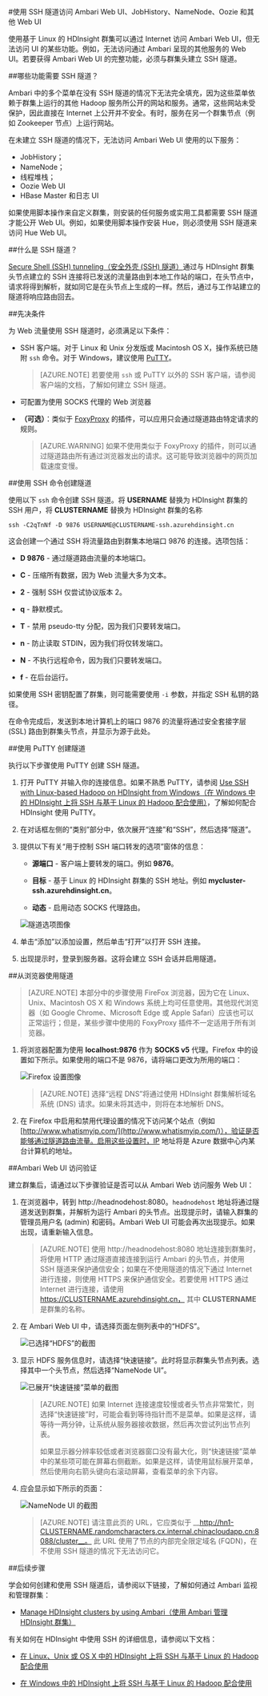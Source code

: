 <!-- not suitable for Mooncake -->

<properties
pageTitle="使用 SSH 隧道访问 Ambari Web UI、ResourceManager、JobHistory、NameNode、Oozie 和其他 Web UI"
description="了解如何使用 SSH 隧道来安全浏览基于 Linux 的 HDInsight 节点上托管的 Web 资源。"
services="hdinsight"
documentationCenter=""
authors="Blackmist"
manager="paulettm"
editor="cgronlun"/>

<tags
	ms.service="hdinsight"
	ms.date="07/22/2016"
	wacn.date="02/06/2017"/>

#使用 SSH 隧道访问 Ambari Web UI、JobHistory、NameNode、Oozie 和其他 Web UI

使用基于 Linux 的 HDInsight 群集可以通过 Internet 访问 Ambari Web UI，但无法访问 UI 的某些功能。例如，无法访问通过 Ambari 呈现的其他服务的 Web UI。若要获得 Ambari Web UI 的完整功能，必须与群集头建立 SSH 隧道。

##哪些功能需要 SSH 隧道？

Ambari 中的多个菜单在没有 SSH 隧道的情况下无法完全填充，因为这些菜单依赖于群集上运行的其他 Hadoop 服务所公开的网站和服务。通常，这些网站未受保护，因此直接在 Internet 上公开并不安全。有时，服务在另一个群集节点（例如 Zookeeper 节点）上运行网站。

在未建立 SSH 隧道的情况下，无法访问 Ambari Web UI 使用的以下服务：

* JobHistory；
* NameNode；
* 线程堆栈；
* Oozie Web UI
* HBase Master 和日志 UI

如果使用脚本操作来自定义群集，则安装的任何服务或实用工具都需要 SSH 隧道才能公开 Web UI。例如，如果使用脚本操作安装 Hue，则必须使用 SSH 隧道来访问 Hue Web UI。

##什么是 SSH 隧道？

[Secure Shell (SSH) tunneling（安全外壳 (SSH) 隧道）](https://en.wikipedia.org/wiki/Tunneling_protocol#Secure_Shell_tunneling)通过与 HDInsight 群集头节点建立的 SSH 连接将已发送的流量路由到本地工作站的端口，在头节点中，请求将得到解析，就如同它是在头节点上生成的一样。然后，通过与工作站建立的隧道将响应路由回去。

##先决条件

为 Web 流量使用 SSH 隧道时，必须满足以下条件：

* SSH 客户端。对于 Linux 和 Unix 分发版或 Macintosh OS X，操作系统已随附 `ssh` 命令。对于 Windows，建议使用 [PuTTY](http://www.chiark.greenend.org.uk/~sgtatham/putty/download.html)。

	> [AZURE.NOTE] 若要使用 `ssh` 或 PuTTY 以外的 SSH 客户端，请参阅客户端的文档，了解如何建立 SSH 隧道。

* 可配置为使用 SOCKS 代理的 Web 浏览器

* __（可选）__：类似于 [FoxyProxy](http://getfoxyproxy.org/) 的插件，可以应用只会通过隧道路由特定请求的规则。

	> [AZURE.WARNING] 如果不使用类似于 FoxyProxy 的插件，则可以通过隧道路由所有通过浏览器发出的请求。这可能导致浏览器中的网页加载速度变慢。

##<a name="usessh"></a>使用 SSH 命令创建隧道

使用以下 `ssh` 命令创建 SSH 隧道。将 __USERNAME__ 替换为 HDInsight 群集的 SSH 用户，将 __CLUSTERNAME__ 替换为 HDInsight 群集的名称

	ssh -C2qTnNf -D 9876 USERNAME@CLUSTERNAME-ssh.azurehdinsight.cn

这会创建一个通过 SSH 将流量路由到群集本地端口 9876 的连接。选项包括：

* **D 9876** - 通过隧道路由流量的本地端口。

* **C** - 压缩所有数据，因为 Web 流量大多为文本。

* **2** - 强制 SSH 仅尝试协议版本 2。

* **q** - 静默模式。

* **T** - 禁用 pseudo-tty 分配，因为我们只要转发端口。

* **n** - 防止读取 STDIN，因为我们将仅转发端口。

* **N** - 不执行远程命令，因为我们只要转发端口。

* **f** - 在后台运行。

如果使用 SSH 密钥配置了群集，则可能需要使用 `-i` 参数，并指定 SSH 私钥的路径。

在命令完成后，发送到本地计算机上的端口 9876 的流量将通过安全套接字层 (SSL) 路由到群集头节点，并显示为源于此处。

##<a name="useputty"></a>使用 PuTTY 创建隧道

执行以下步骤使用 PuTTY 创建 SSH 隧道。

1. 打开 PuTTY 并输入你的连接信息。如果不熟悉 PuTTY，请参阅 [Use SSH with Linux-based Hadoop on HDInsight from Windows（在 Windows 中的 HDInsight 上将 SSH 与基于 Linux 的 Hadoop 配合使用）](/documentation/articles/hdinsight-hadoop-linux-use-ssh-windows/)，了解如何配合 HDInsight 使用 PuTTY。

2. 在对话框左侧的“类别”部分中，依次展开“连接”和“SSH”，然后选择“隧道”。

3. 提供以下有关“用于控制 SSH 端口转发的选项”窗体的信息：

	* **源端口** - 客户端上要转发的端口。例如 **9876**。

	* **目标** - 基于 Linux 的 HDInsight 群集的 SSH 地址。例如 **mycluster-ssh.azurehdinsight.cn**。

	* **动态** - 启用动态 SOCKS 代理路由。

	![隧道选项图像](./media/hdinsight-linux-ambari-ssh-tunnel/puttytunnel.png)

4. 单击“添加”以添加设置，然后单击“打开”以打开 SSH 连接。

5. 出现提示时，登录到服务器。这将会建立 SSH 会话并启用隧道。

##从浏览器使用隧道

> [AZURE.NOTE] 本部分中的步骤使用 FireFox 浏览器，因为它在 Linux、Unix、Macintosh OS X 和 Windows 系统上均可任意使用。其他现代浏览器（如 Google Chrome、Microsoft Edge 或 Apple Safari）应该也可以正常运行；但是，某些步骤中使用的 FoxyProxy 插件不一定适用于所有浏览器。

1. 将浏览器配置为使用 **localhost:9876** 作为 **SOCKS v5** 代理。Firefox 中的设置如下所示。如果使用的端口不是 9876，请将端口更改为所用的端口：

	![Firefox 设置图像](./media/hdinsight-linux-ambari-ssh-tunnel/socks.png)

	> [AZURE.NOTE] 选择“远程 DNS”将通过使用 HDInsight 群集解析域名系统 (DNS) 请求。如果未将其选中，则将在本地解析 DNS。

2. 在 Firefox 中启用和禁用代理设置的情况下访问某个站点（例如 [http://www.whatismyip.com/](http://www.whatismyip.com/)），验证是否能够通过隧道路由流量。启用这些设置时，IP 地址将是 Azure 数据中心内某台计算机的地址。

##Ambari Web UI 访问验证

建立群集后，请通过以下步骤验证是否可以从 Ambari Web 访问服务 Web UI：

1. 在浏览器中，转到 http://headnodehost:8080。`headnodehost` 地址将通过隧道发送到群集，并解析为运行 Ambari 的头节点。出现提示时，请输入群集的管理员用户名 (admin) 和密码。Ambari Web UI 可能会再次出现提示。如果出现，请重新输入信息。
    
    > [AZURE.NOTE] 使用 http://headnodehost:8080 地址连接到群集时，将使用 HTTP 通过隧道直接连接到运行 Ambari 的头节点，并使用 SSH 隧道来保护通信安全；如果在不使用隧道的情况下通过 Internet 进行连接，则使用 HTTPS 来保护通信安全。若要使用 HTTPS 通过 Internet 进行连接，请使用 https://CLUSTERNAME.azurehdinsight.cn， 其中 __CLUSTERNAME__ 是群集的名称。

2. 在 Ambari Web UI 中，请选择页面左侧列表中的“HDFS”。

	![已选择“HDFS”的截图](./media/hdinsight-linux-ambari-ssh-tunnel/hdfsservice.png)

3. 显示 HDFS 服务信息时，请选择“快速链接”。此时将显示群集头节点列表。选择其中一个头节点，然后选择“NameNode UI”。

	![已展开“快速链接”菜单的截图](./media/hdinsight-linux-ambari-ssh-tunnel/namenodedropdown.png)

	> [AZURE.NOTE] 如果 Internet 连接速度较慢或者头节点非常繁忙，则选择“快速链接”时，可能会看到等待指针而不是菜单。如果是这样，请等待一两分钟，让系统从服务器接收数据，然后再次尝试列出节点列表。
    ><p>
	> 如果显示器分辨率较低或者浏览器窗口没有最大化，则“快速链接”菜单中的某些项可能在屏幕右侧截断。如果是这样，请使用鼠标展开菜单，然后使用向右箭头键向右滚动屏幕，查看菜单的余下内容。

4. 应会显示如下所示的页面：

	![NameNode UI 的截图](./media/hdinsight-linux-ambari-ssh-tunnel/namenode.png)

	> [AZURE.NOTE] 请注意此页的 URL，它应类似于 __http://hn1-CLUSTERNAME.randomcharacters.cx.internal.chinacloudapp.cn:8088/cluster__。 此 URL 使用了节点的内部完全限定域名 (FQDN)，在不使用 SSH 隧道的情况下无法访问它。

##后续步骤

学会如何创建和使用 SSH 隧道后，请参阅以下链接，了解如何通过 Ambari 监视和管理群集：

* [Manage HDInsight clusters by using Ambari（使用 Ambari 管理 HDInsight 群集）](/documentation/articles/hdinsight-hadoop-manage-ambari/)

有关如何在 HDInsight 中使用 SSH 的详细信息，请参阅以下文档：

* [在 Linux、Unix 或 OS X 中的 HDInsight 上将 SSH 与基于 Linux 的 Hadoop 配合使用](/documentation/articles/hdinsight-hadoop-linux-use-ssh-unix/)

* [在 Windows 中的 HDInsight 上将 SSH 与基于 Linux 的 Hadoop 配合使用](/documentation/articles/hdinsight-hadoop-linux-use-ssh-windows/)

<!---HONumber=Mooncake_0912_2016-->